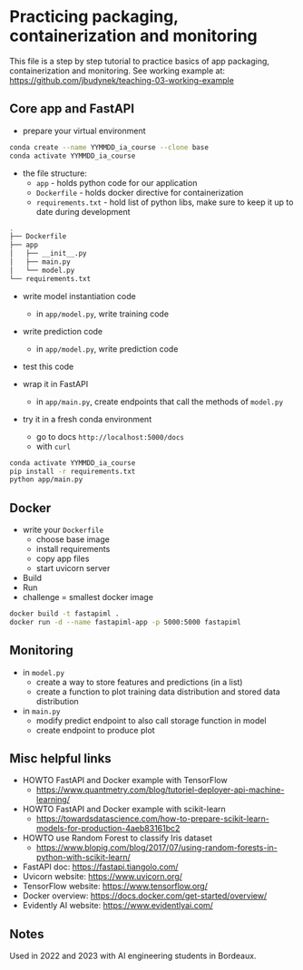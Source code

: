 # Practicing packaging, containerization and monitoring

This file is a step by step tutorial to practice basics of app packaging,
containerization and monitoring.
See working example at: <https://github.com/jbudynek/teaching-03-working-example>

## Core app and FastAPI

- prepare your virtual environment

```bash
conda create --name YYMMDD_ia_course --clone base
conda activate YYMMDD_ia_course
```

- the file structure:
  - `app` - holds python code for our application
  - `Dockerfile` - holds docker directive for containerization
  - `requirements.txt` - hold list of python libs, make sure to keep it up to
date during development

```bash
.
├── Dockerfile
├── app
│   ├── __init__.py
│   ├── main.py
│   └── model.py
└── requirements.txt
```

- write model instantiation code
  - in `app/model.py`, write training code
- write prediction code
  - in `app/model.py`, write prediction code
- test this code

- wrap it in FastAPI
  - in `app/main.py`, create endpoints that call the methods of `model.py`
- try it in a fresh conda environment
  - go to docs `http://localhost:5000/docs`
  - with `curl`

```bash
conda activate YYMMDD_ia_course
pip install -r requirements.txt
python app/main.py
```

## Docker

- write your `Dockerfile`
  - choose base image
  - install requirements
  - copy app files
  - start uvicorn server
- Build
- Run
- challenge = smallest docker image

```bash
docker build -t fastapiml .
docker run -d --name fastapiml-app -p 5000:5000 fastapiml
```

## Monitoring

- in `model.py`
  - create a way to store features and predictions (in a list)
  - create a function to plot training data distribution and stored
data distribution
- in `main.py`
  - modify predict endpoint to also call storage function in model
  - create endpoint to produce plot

## Misc helpful links

- HOWTO FastAPI and Docker example with TensorFlow
  - <https://www.quantmetry.com/blog/tutoriel-deployer-api-machine-learning/>
- HOWTO FastAPI and Docker example with scikit-learn
  - <https://towardsdatascience.com/how-to-prepare-scikit-learn-models-for-production-4aeb83161bc2>
- HOWTO use Random Forest to classify Iris dataset
  - <https://www.blopig.com/blog/2017/07/using-random-forests-in-python-with-scikit-learn/>
- FastAPI doc: <https://fastapi.tiangolo.com/>
- Uvicorn website: <https://www.uvicorn.org/>
- TensorFlow website: <https://www.tensorflow.org/>
- Docker overview: <https://docs.docker.com/get-started/overview/>
- Evidently AI website: <https://www.evidentlyai.com/>

## Notes

Used in 2022 and 2023 with AI engineering students in Bordeaux.
